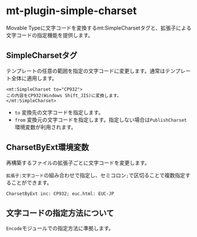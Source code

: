 # mt-plugin-simple-charset

Movable Typeに文字コードを変換するmt:SimpleCharsetタグと、拡張子による文字コードの指定機能を提供します。

## SimpleCharsetタグ

テンプレートの任意の範囲を指定の文字コードに変更します。通常はテンプレート全体に適用します。

    <mt:SimpleCharset to="CP932">
    この内容をCP932(Windows Shift_JIS)に変換します。
    </mt:SimpleCharset>

* `to` 変換先の文字コードを指定します。
* `from` 変換元の文字コードを指定します。指定しない場合は`PublishCharset`環境変数が利用されます。

## CharsetByExt環境変数

再構築するファイルの拡張子ごとに文字コードを変更します。

`拡張子:文字コード`の組み合わせで指定し、セミコロン`;`で区切ることで複数指定することができます。

    CharsetByExt inc: CP932; euc.html: EUC-JP

## 文字コードの指定方法について

`Encode`モジュールでの指定方法に準拠します。
